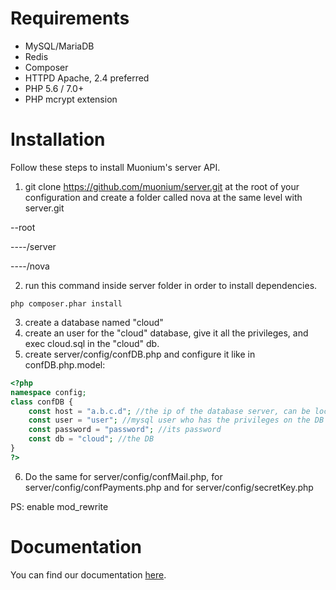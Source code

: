 # Requirements
- MySQL/MariaDB
- Redis
- Composer
- HTTPD Apache, 2.4 preferred
- PHP 5.6 / 7.0+
- PHP mcrypt extension

# Installation
Follow these steps to install Muonium's server API.
1. git clone https://github.com/muonium/server.git at the root of your configuration and create a folder called nova at the same level with server.git

--root

----/server

----/nova

2. run this command inside server folder in order to install dependencies.
```
php composer.phar install
```
3. create a database named "cloud"
4. create an user for the "cloud" database, give it all the privileges, and exec cloud.sql in the "cloud" db.
5. create server/config/confDB.php and configure it like in confDB.php.model:
```php
<?php
namespace config;
class confDB {
	const host = "a.b.c.d"; //the ip of the database server, can be localhost/127.0.0.1
	const user = "user"; //mysql user who has the privileges on the DB "cloud"
	const password = "password"; //its password
	const db = "cloud"; //the DB
}
?>
```
6. Do the same for server/config/confMail.php, for server/config/confPayments.php and for server/config/secretKey.php

PS: enable mod_rewrite

# Documentation
You can find our documentation [here](https://github.com/muonium/docs).
